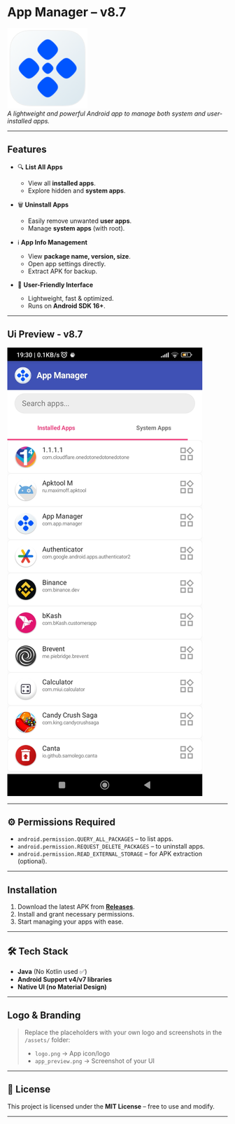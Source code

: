 # App Manager – v8.7

![App Manager Logo](assets/logo.png)  
*A lightweight and powerful Android app to manage both system and user-installed apps.*  

---

## Features  

- 🔍 **List All Apps**  
  - View all **installed apps**.  
  - Explore hidden and **system apps**.  

- 🗑️ **Uninstall Apps**  
  - Easily remove unwanted **user apps**.  
  - Manage **system apps** (with root).  

- ℹ️ **App Info Management**  
  - View **package name, version, size**.  
  - Open app settings directly.  
  - Extract APK for backup.  

- 🎨 **User-Friendly Interface**  
  - Lightweight, fast & optimized.  
  - Runs on **Android SDK 16+**.  

---

## Ui Preview - v8.7

![App Manager Screenshot](assets/ui.jpg)  

---

## ⚙️ Permissions Required  

- `android.permission.QUERY_ALL_PACKAGES` – to list apps.  
- `android.permission.REQUEST_DELETE_PACKAGES` – to uninstall apps.  
- `android.permission.READ_EXTERNAL_STORAGE` – for APK extraction (optional).  

---

## Installation  

1. Download the latest APK from **[Releases](https://github.com/MSI-Sirajul/App-Manager/releases)**.  
2. Install and grant necessary permissions.  
3. Start managing your apps with ease.  

---

## 🛠 Tech Stack  

- **Java** (No Kotlin used ✅)  
- **Android Support v4/v7 libraries**  
- **Native UI (no Material Design)**  

---

## Logo & Branding  

> Replace the placeholders with your own logo and screenshots in the `/assets/` folder:  
> - `logo.png` → App icon/logo  
> - `app_preview.png` → Screenshot of your UI  

---

## 📜 License  

This project is licensed under the **MIT License** – free to use and modify.  

---
